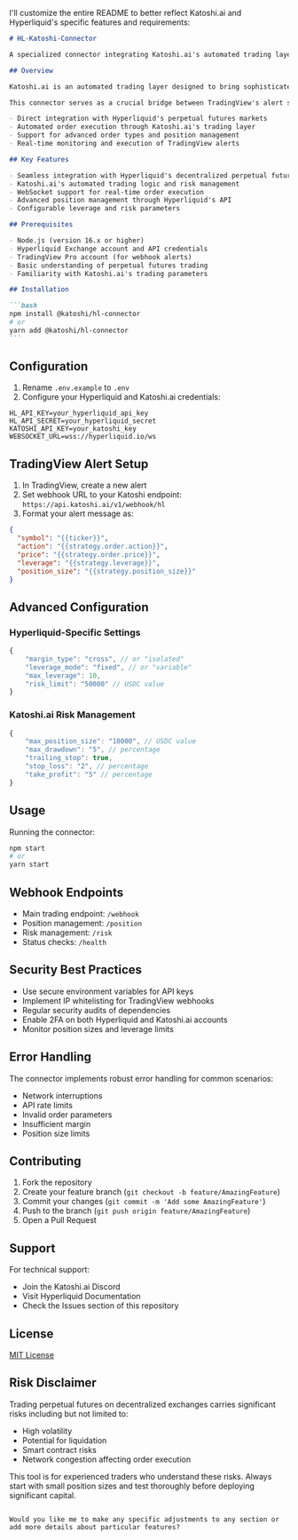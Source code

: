 I'll customize the entire README to better reflect Katoshi.ai and Hyperliquid's specific features and requirements:

````markdown
# HL-Katoshi-Connector

A specialized connector integrating Katoshi.ai's automated trading layer with Hyperliquid Exchange's perpetual futures trading platform.

## Overview

Katoshi.ai is an automated trading layer designed to bring sophisticated algorithmic trading capabilities to Hyperliquid Exchange. Hyperliquid is a decentralized perpetual futures exchange known for its high-performance infrastructure and unique market making capabilities.

This connector serves as a crucial bridge between TradingView's alert system and the Hyperliquid exchange API via Katoshi.ai, enabling automated execution of trading strategies with:

- Direct integration with Hyperliquid's perpetual futures markets
- Automated order execution through Katoshi.ai's trading layer
- Support for advanced order types and position management
- Real-time monitoring and execution of TradingView alerts

## Key Features

- Seamless integration with Hyperliquid's decentralized perpetual futures platform
- Katoshi.ai's automated trading logic and risk management
- WebSocket support for real-time order execution
- Advanced position management through Hyperliquid's API
- Configurable leverage and risk parameters

## Prerequisites

- Node.js (version 16.x or higher)
- Hyperliquid Exchange account and API credentials
- TradingView Pro account (for webhook alerts)
- Basic understanding of perpetual futures trading
- Familiarity with Katoshi.ai's trading parameters

## Installation

```bash
npm install @katoshi/hl-connector
# or
yarn add @katoshi/hl-connector
```
````

## Configuration

1. Rename `.env.example` to `.env`
2. Configure your Hyperliquid and Katoshi.ai credentials:

```env
HL_API_KEY=your_hyperliquid_api_key
HL_API_SECRET=your_hyperliquid_secret
KATOSHI_API_KEY=your_katoshi_key
WEBSOCKET_URL=wss://hyperliquid.io/ws
```

## TradingView Alert Setup

1. In TradingView, create a new alert
2. Set webhook URL to your Katoshi endpoint: `https://api.katoshi.ai/v1/webhook/hl`
3. Format your alert message as:

```json
{
  "symbol": "{{ticker}}",
  "action": "{{strategy.order.action}}",
  "price": "{{strategy.order.price}}",
  "leverage": "{{strategy.leverage}}",
  "position_size": "{{strategy.position_size}}"
}
```

## Advanced Configuration

### Hyperliquid-Specific Settings

```javascript
{
    "margin_type": "cross", // or "isolated"
    "leverage_mode": "fixed", // or "variable"
    "max_leverage": 10,
    "risk_limit": "50000" // USDC value
}
```

### Katoshi.ai Risk Management

```javascript
{
    "max_position_size": "10000", // USDC value
    "max_drawdown": "5", // percentage
    "trailing_stop": true,
    "stop_loss": "2", // percentage
    "take_profit": "5" // percentage
}
```

## Usage

Running the connector:

```bash
npm start
# or
yarn start
```

## Webhook Endpoints

- Main trading endpoint: `/webhook`
- Position management: `/position`
- Risk management: `/risk`
- Status checks: `/health`

## Security Best Practices

- Use secure environment variables for API keys
- Implement IP whitelisting for TradingView webhooks
- Regular security audits of dependencies
- Enable 2FA on both Hyperliquid and Katoshi.ai accounts
- Monitor position sizes and leverage limits

## Error Handling

The connector implements robust error handling for common scenarios:

- Network interruptions
- API rate limits
- Invalid order parameters
- Insufficient margin
- Position size limits

## Contributing

1. Fork the repository
2. Create your feature branch (`git checkout -b feature/AmazingFeature`)
3. Commit your changes (`git commit -m 'Add some AmazingFeature'`)
4. Push to the branch (`git push origin feature/AmazingFeature`)
5. Open a Pull Request

## Support

For technical support:

- Join the Katoshi.ai Discord
- Visit Hyperliquid Documentation
- Check the Issues section of this repository

## License

[MIT License](LICENSE)

## Risk Disclaimer

Trading perpetual futures on decentralized exchanges carries significant risks including but not limited to:

- High volatility
- Potential for liquidation
- Smart contract risks
- Network congestion affecting order execution

This tool is for experienced traders who understand these risks. Always start with small position sizes and test thoroughly before deploying significant capital.

```

Would you like me to make any specific adjustments to any section or add more details about particular features?
```

